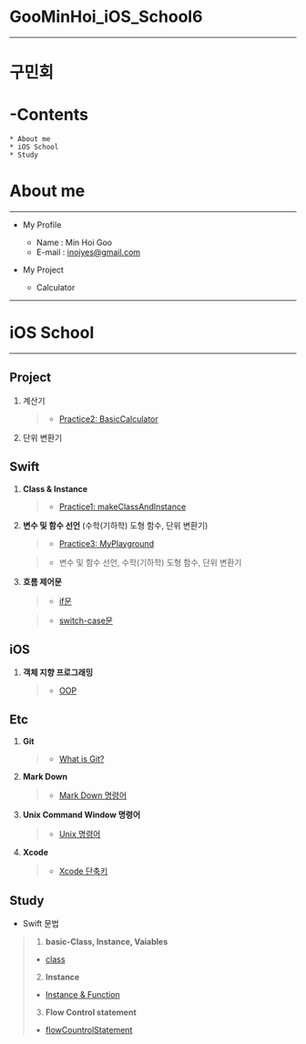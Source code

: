 # GooMinHoi_iOS_School6
---
# 구민회

__-Contents__
=============

	* About me
	* iOS School
	* Study


__About me__
===
---
* My Profile
  + Name : Min Hoi Goo
  + E-mail : <inojyes@gmail.com>
 
* My Project
  + Calculator
 

---
iOS School
===
---

__Project__
---


1. 계산기

	> * [Practice2: BasicCalculator](/Practice/BasicCalculator/BasicCalculator.md "Practice2: BasicCalculator")

2. 단위 변환기



__Swift__
---

1. __Class & Instance__

	>  * [Practice1: makeClassAndInstance](/Practice/FunctionTest/ClassAndInstanceMake.md "Practice1: makeClassAndInstance")


2. __변수 및 함수 선언__ (수학(기하학) 도형 함수, 단위 변환기)

	>  * [Practice3: MyPlayground](/Practice/MyPlayground/VariablesAndFunction.md "Practice3: VariablesAndFunction")
   
	>    - 변수 및 함수 선언, 수학(기하학) 도형 함수, 단위 변환기

3. __흐름 제어문__


   > * [if문](/Practice/if_Statement.md "if문")
   
   > * [switch-case문](/Practice/switch_statement.md "switch-case문")

__iOS__
---

1. __객체 지향 프로그래밍__

	>  * [OOP](/Class/oopbasic.md "OOP")
 

__Etc__
---

1. __Git__

	>  * [What is Git?](/Class/Git_SelfStudy.pdf "What is Git?")

2. __Mark Down__

	>  * [Mark Down 명령어](Class/MarkdownGrammar.md "Mark Down 명령어")


3. __Unix Command Window 명령어__

	> * [Unix 명령어](Class/unixCommand.md "Unix 명령어")

4. __Xcode__

	>  * [Xcode 단축키](Class/xcodeshortcut.md "Xcode 단축키")

__Study__
---

* Swift 문법

> 1. __basic-Class, Instance, Vaiables__
> 
>   * [class](Class/class.md "class")   
> 2. __Instance__
> 
>	* [Instance & Function](Practice/functionPractice.md "Instance & Function")
> 
> 3. __Flow Control statement__
>
>  * [flowCountrolStatement](Practice/flowCountrolStatement.md "flowCountrolStatement")




